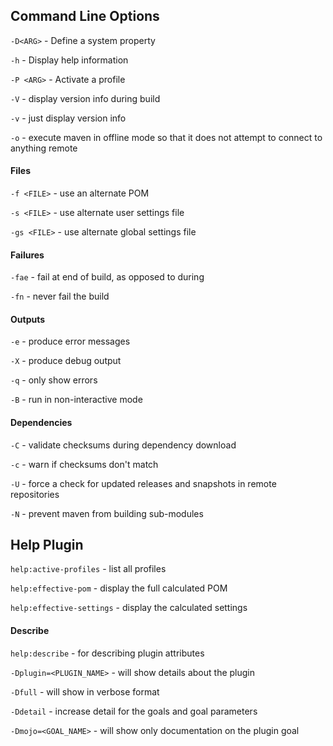 
## Command Line Options

`-D<ARG>` - Define a system property

`-h` - Display help information

`-P <ARG>` - Activate a profile

`-V` - display version info during build

`-v` - just display version info

`-o` - execute maven in offline mode so that it does not attempt to connect to anything remote

#### Files

`-f <FILE>` - use an alternate POM

`-s <FILE>` - use alternate user settings file

`-gs <FILE>` - use alternate global settings file

#### Failures

`-fae` - fail at end of build, as opposed to during

`-fn` - never fail the build

#### Outputs

`-e` - produce error messages

`-X` - produce debug output

`-q` - only show errors

`-B` - run in non-interactive mode

#### Dependencies

`-C` - validate checksums during dependency download

`-c` - warn if checksums don't match

`-U` - force a check for updated releases and snapshots in remote repositories

`-N` - prevent maven from building sub-modules


## Help Plugin

`help:active-profiles` - list all profiles

`help:effective-pom` - display the full calculated POM

`help:effective-settings` - display the calculated settings

#### Describe

`help:describe` - for describing plugin attributes

`-Dplugin=<PLUGIN_NAME>` - will show details about the plugin

`-Dfull` - will show in verbose format

`-Ddetail` - increase detail for the goals and goal parameters

`-Dmojo=<GOAL_NAME>` - will show only documentation on the plugin goal
